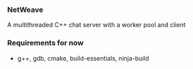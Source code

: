 ### NetWeave
A multithreaded C++ chat server with a worker pool and client

### Requirements for now

- g++, gdb, cmake, build-essentials, ninja-build
